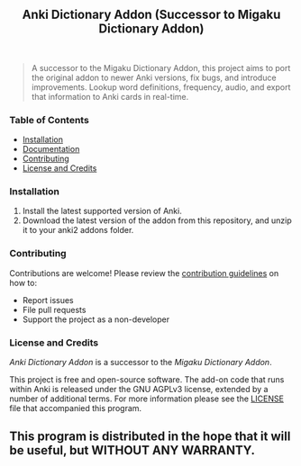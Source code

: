 <h2 align="center">Anki Dictionary Addon (Successor to Migaku Dictionary Addon)</h2>

<p align="center">
<!-- <a title="Rate on AnkiWeb" href="https://ankiweb.net/shared/info/1655992655"><img ankiDict="https://glutanimate.com/logos/ankiweb-rate.svg"></a> -->
<a title="License: GNU AGPLv3" href="https://github.com/migaku-official/Migaku-Dictionary-Addon/blob/master/README.md><img  src="https://img.shields.io/badge/license-GNU AGPLv3-green.svg"></a>
<br>

> A successor to the Migaku Dictionary Addon, this project aims to port the original addon to newer Anki versions, fix bugs, and introduce improvements. Lookup word definitions, frequency, audio, and export that information to Anki cards in real-time.

### Table of Contents

- [Installation](#installation)
- [Documentation](#documentation)
- [Contributing](#contributing)
- [License and Credits](#license-and-credits)

### Installation

1. Install the latest supported version of Anki.
2. Download the latest version of the addon from this repository, and unzip it to your anki2 addons folder.

### Contributing

Contributions are welcome! Please review the [contribution guidelines](./.github/CONTRIBUTING.md) on how to:

- Report issues
- File pull requests
- Support the project as a non-developer

### License and Credits

*Anki Dictionary Addon* is a successor to the *Migaku Dictionary Addon*.

This project is free and open-source software. The add-on code that runs within Anki is released under the GNU AGPLv3 license, extended by a number of additional terms. For more information please see the [LICENSE](https://github.com/migaku-official/Migaku-Dictionary-Addon/blob/master/README.md) file that accompanied this program.

This program is distributed in the hope that it will be useful, but WITHOUT ANY WARRANTY.
----
